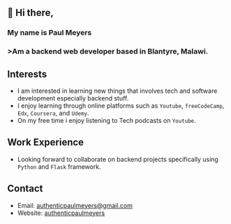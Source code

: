## 👋 Hi there,
### My name is Paul Meyers
### >Am a backend web developer based in Blantyre, Malawi.

## Interests
* I am interested in learning new things that involves tech and software development especially backend stuff.
* I enjoy learning through online platforms such as `Youtube`, `freeCodeCamp`, `Edx`, `Coursera`, and `Udemy`.
* On my free time i enjoy listening to Tech podcasts on `Youtube`.

## Work Experience
* Looking forward to collaborate on backend projects specifically using `Python` and `Flask` framework.

## Contact
* Email: authenticpaulmeyers@gmail.com
* Website: [authenticpaulmeyers](http://authentic.pythonanywhere.com/)

